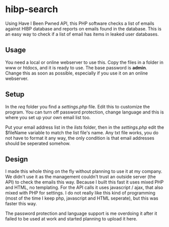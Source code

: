 # hibp-search
Using Have I Been Pwned API, this PHP software checks a list of emails against HIBP database and reports on emails found in the database. This is an easy way to check if a list of email has items in leaked user databases.

## Usage
You need a local or online webserver to use this. Copy the files in a folder in www or htdocs, and it is ready to use. The base password is **admin**. Change this as soon as possible, especially if you use it on an online webserver.

## Setup
In the *req* folder you find a *settings.php* file. Edit this to customize the program. You can turn off password protection, change language and this is where you set up your own email list too.

Put your email address list in the *lists* folder, then in the *settings.php* edit the $fileName variable to match the list file's name. Any txt file works, you do not have to format it any way, the only condition is that email addresses should be seperated somehow.

## Design
I made this whole thing on the fly without planning to use it at my company. We didn't use it as the management couldn't trust an outside server (the API) to check the emails this way. Because I built this fast it uses mixed PHP and HTML, no templating. For the API calls it uses javascript / ajax, that also mixed with PHP for settings. I do not really like this kind of programming (most of the time I keep php, javascript and HTML seperate), but this was faster this way.

The password protection and language support is me overdoing it after it failed to be used at work and started planning to upload it here.
